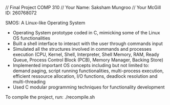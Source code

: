 //    Final Project COMP 310
//    Your Name: Saksham Mungroo
//    Your McGill ID: 260768072

SMOS: A Linux-like Operating System
  - Operating System prototype coded in C, mimicking some of the Linux OS functionalities
  - Built a shell interface to interact with the user through commands input
  - Simulated all the structures involved in commands and processes execution (CPU, Kernel, Shell, Interpreter, 
    Shell Memory, RAM, Ready Queue, Process Control Block (PCB), Memory Manager, Backing Store)
  - Implemented important OS concepts including but not limited to: demand paging, script running functionalities, multi-process execution, efficient ressource         allocation, I/O functions, deadlock resolution and multi-threading
  - Used C modular programming techniques for functionality development

To compile the project, run:
./recompile.sh

